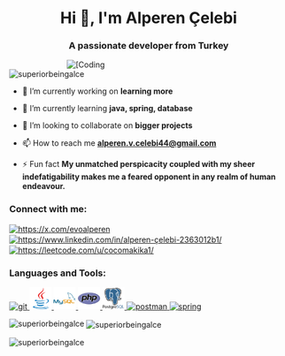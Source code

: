 <h1 align="center">Hi 👋, I'm Alperen Çelebi</h1>
<h3 align="center">A passionate developer from Turkey</h3>
<img align="right" alt="[Coding" width="400" src="https://i.gifer.com/origin/cf/cf95f54d66e86b735a6a549deb92c993_w200.gif">	

<p align="left"> <img src="https://komarev.com/ghpvc/?username=superiorbeingalce&label=Profile%20views&color=0e75b6&style=flat" alt="superiorbeingalce" /> </p>

- 🔭 I’m currently working on **learning more**

- 🌱 I’m currently learning **java, spring, database**

- 👯 I’m looking to collaborate on **bigger projects**

- 📫 How to reach me **alperen.v.celebi44@gmail.com**

- ⚡ Fun fact **My unmatched perspicacity coupled with my sheer indefatigability makes me a feared opponent in any realm of human endeavour.**

<h3 align="left">Connect with me:</h3>
<p align="left">
<a href="https://twitter.com/https://x.com/evoalperen" target="blank"><img align="center" src="https://raw.githubusercontent.com/rahuldkjain/github-profile-readme-generator/master/src/images/icons/Social/twitter.svg" alt="https://x.com/evoalperen" height="30" width="40" /></a>
<a href="https://linkedin.com/in/https://www.linkedin.com/in/alperen-çelebi-2363012b1/" target="blank"><img align="center" src="https://raw.githubusercontent.com/rahuldkjain/github-profile-readme-generator/master/src/images/icons/Social/linked-in-alt.svg" alt="https://www.linkedin.com/in/alperen-çelebi-2363012b1/" height="30" width="40" /></a>
<a href="https://www.leetcode.com/https://leetcode.com/u/cocomakika1/" target="blank"><img align="center" src="https://raw.githubusercontent.com/rahuldkjain/github-profile-readme-generator/master/src/images/icons/Social/leet-code.svg" alt="https://leetcode.com/u/cocomakika1/" height="30" width="40" /></a>
</p>

<h3 align="left">Languages and Tools:</h3>
<p align="left"> <a href="https://git-scm.com/" target="_blank" rel="noreferrer"> <img src="https://www.vectorlogo.zone/logos/git-scm/git-scm-icon.svg" alt="git" width="40" height="40"/> </a> <a href="https://www.java.com" target="_blank" rel="noreferrer"> <img src="https://raw.githubusercontent.com/devicons/devicon/master/icons/java/java-original.svg" alt="java" width="40" height="40"/> </a> <a href="https://www.mysql.com/" target="_blank" rel="noreferrer"> <img src="https://raw.githubusercontent.com/devicons/devicon/master/icons/mysql/mysql-original-wordmark.svg" alt="mysql" width="40" height="40"/> </a> <a href="https://www.php.net" target="_blank" rel="noreferrer"> <img src="https://raw.githubusercontent.com/devicons/devicon/master/icons/php/php-original.svg" alt="php" width="40" height="40"/> </a> <a href="https://www.postgresql.org" target="_blank" rel="noreferrer"> <img src="https://raw.githubusercontent.com/devicons/devicon/master/icons/postgresql/postgresql-original-wordmark.svg" alt="postgresql" width="40" height="40"/> </a> <a href="https://postman.com" target="_blank" rel="noreferrer"> <img src="https://www.vectorlogo.zone/logos/getpostman/getpostman-icon.svg" alt="postman" width="40" height="40"/> </a> <a href="https://spring.io/" target="_blank" rel="noreferrer"> <img src="https://www.vectorlogo.zone/logos/springio/springio-icon.svg" alt="spring" width="40" height="40"/> </a> </p>

<p><img align="left" src="https://github-readme-stats.vercel.app/api/top-langs?username=superiorbeingalce&show_icons=true&locale=en&layout=compact" alt="superiorbeingalce" /></p>

<p>&nbsp;<img align="center" src="https://github-readme-stats.vercel.app/api?username=superiorbeingalce&show_icons=true&locale=en" alt="superiorbeingalce" /></p>

<p><img align="center" src="https://github-readme-streak-stats.herokuapp.com/?user=superiorbeingalce&" alt="superiorbeingalce" /></p>

